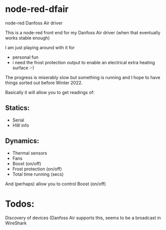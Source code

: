 # node-red-dfair
node-red Danfoss Air driver

This is a node-red front end for my Danfoss Air driver (when that eventually works stable enough)

I am just playing around with it for
- personal fun
- i need the frost protection output to enable an electrical extra heating surface :-)

The progress is miserably slow but something is running and I hope to have things sorted out before Winter 2022.

Basically it will allow you to get readings of:
## Statics:
- Serial
- HW info

## Dynamics:
- Thermal sensors
- Fans
- Boost (on/off)
- Frost protection (on/off)
- Total time running (secs)

And (perhaps) allow you to control Boost (on/off)

# Todos:
Discovery of devices (Danfoss Air supports this, seems to be a broadcast in WireShark

